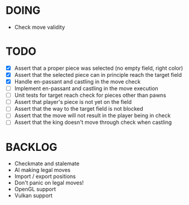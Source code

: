 # DOING
* Check move validity

# TODO
- [x] Assert that a proper piece was selected (no empty field, right color)
- [x] Assert that the selected piece can in principle reach the target field
- [x] Handle en-passant and castling in the move check
- [ ] Implement en-passant and castling in the move execution
- [ ] Unit tests for target reach check for pieces other than pawns
- [ ] Assert that player's piece is not yet on the field
- [ ] Assert that the way to the target field is not blocked
- [ ] Assert that the move will not result in the player being in check
- [ ] Assert that the king doesn't move through check when castling

# BACKLOG
* Checkmate and stalemate
* AI making legal moves
* Import / export positions
* Don't panic on legal moves!
* OpenGL support
* Vulkan support